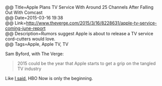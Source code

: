 @@ Title=Apple Plans TV Service With Around 25 Channels After Falling Out With Comcast  
@@ Date=2015-03-16 19:38  
@@ Link=http://www.theverge.com/2015/3/16/8228631/apple-tv-service-coming-june-report  
@@ Description=Rumors suggest Apple is about to release a TV service cord-cutters would love.    
@@ Tags=Apple, Apple TV, TV    

Sam Byford, with The Verge:
>2015 could be the year that Apple starts to get a grip on the tangled TV industry

Like [I said](http://www.theoveranalyzed.net/archive/2015/3/the-record-industry-reportedly-wont-let-apple-price-its-streaming-service-below-10), HBO Now is only the beginning.